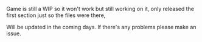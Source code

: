Game is still a WIP so it won't work but still working on it, only released the first section just so the files were there,

Will be updated in the coming days. If there's any problems please make an issue.
